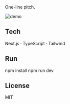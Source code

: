 One-line pitch.

![demo](./public/demo.gif)
## Tech
Next.js · TypeScript · Tailwind

## Run
npm install
npm run dev

## License
MIT
